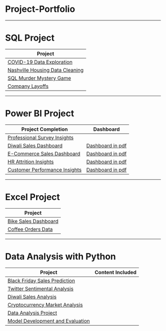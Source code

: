 # Project-Portfolio

-------------------------------------------------------
# SQL Project

| Project    |
| ----------- |
| [COVID-19 Data Exploration](https://github.com/Aayush-Basnet/SQL/blob/main/SQL%20Project/Covid%20Exploration%20Project.sql)   |
| [Nashville Housing Data Cleaning](https://github.com/Aayush-Basnet/SQL/blob/main/SQL%20Project/Nashville%20Housing%20Data%20Cleaning.sql)   |
| [SQL Murder Mystery Game](https://github.com/Aayush-Basnet/SQL/blob/main/SQL%20Project/SQL-Murder-Mystery.sql)  |
| [Company Layoffs](https://github.com/Aayush-Basnet/SQL/blob/main/SQL%20Data%20Cleaning.sql)   |


----------------------------------------------------------------------------------------------------------


# Power BI Project

Project Completion    | Dashboard
---------------  | ----------------- 
[Professional Survey Insights](https://github.com/Aayush-Basnet/Power-BI/blob/main/Power%20BI%20Project/Data%20Professional%20Survery%20Dashboard.pbix)    |
[Diwali Sales Dashboard](https://github.com/Aayush-Basnet/Power-BI/blob/main/Power%20BI%20Project/E-Commerce%20Sales%20Dashboard.pbix)   | [Dashboard in pdf](https://github.com/Aayush-Basnet/Power-BI/blob/61e7f93378b85a6bd64f3fd35ced877ff00d08ce/Diwali%20Sales%20Analysis.pdf)
[E-Commerce Sales Dashboard](https://github.com/Aayush-Basnet/Power-BI/blob/main/Power%20BI%20Project/Diwali%20Sales%20Analysis.pbix)     | [Dashboard in pdf](https://github.com/Aayush-Basnet/Power-BI/blob/main/E-Commerce%20Sales%20Dashboard.pdf)
[HR Attrition Insights](https://github.com/Aayush-Basnet/Power-BI/blob/main/Power%20BI%20Project/HR%20Analytic%20Dashboard.pbix)      | [Dashboard in pdf](https://github.com/Aayush-Basnet/Power-BI/blob/main/HR%20Analytic%20Dashboard.pdf)
[Customer Performance Insights](https://github.com/Aayush-Basnet/Power-BI/blob/main/Power%20BI%20Project/CustomerPerformance.pbix)   | [Dashboard in pdf](https://github.com/Aayush-Basnet/Power-BI/blob/main/CustomerPerformance.pdf)

-----------------------------------------------------------------------------------------------------------------------------------
# Excel Project

| Project    |
| ----------- |
|[Bike Sales Dashboard](https://github.com/Aayush-Basnet/Excel/blob/main/Excel%20Project/Excel%20Data%20Project.xlsx)|
|[Coffee Orders Data](https://github.com/Aayush-Basnet/Excel/blob/main/Excel%20Project/coffeeOrdersData.xlsx)|

--------------------------------------------------------------------------------------------------------------
# Data Analysis with Python

Project                        | Content Included
-----------------------------------   | -------------------
[Black Friday Sales Prediction](https://github.com/Aayush-Basnet/Data-Analysis-with-Python/tree/main/Black%20Friday%20Sales%20Prediction)  |
[Twitter Sentimental Analysis](https://github.com/Aayush-Basnet/Twitter_Sentiment_Analysis)    |
[Diwali Sales Analysis](https://github.com/Aayush-Basnet/Diwali-Sales-Analysis)        |
[Cryptocurrency Market Analysis](https://github.com/Aayush-Basnet/Data-Analysis-Project/blob/main/CryptocurrencyMarketAnalysis.ipynb)      |
[Data Analysis Project](https://github.com/Aayush-Basnet/Data-Analysis-Project)      |
[Model Development and Evaluation](https://github.com/Aayush-Basnet/Data-Analysis-with-Python)  |

